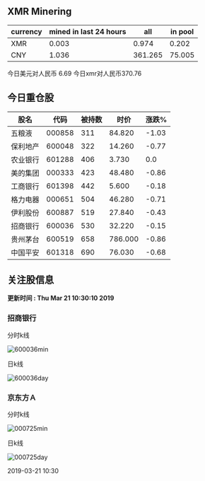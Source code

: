 ## XMR Minering

|currency|mined in last 24 hours|all|in pool|
|---|---|---|---|
|XMR|0.003|0.974|0.202|
|CNY|1.036|361.265|75.005|

今日美元对人民币 6.69	今日xmr对人民币370.76


## 今日重仓股 

|股名|代码|被持数|时价|涨跌%|
|---|---|---|---|---|
|五粮液|000858|311|84.820|-1.03|
|保利地产|600048|322|14.260|-0.77|
|农业银行|601288|406|3.730|0.0|
|美的集团|000333|423|48.480|-0.86|
|工商银行|601398|442|5.600|-0.18|
|格力电器|000651|504|46.280|-0.71|
|伊利股份|600887|519|27.840|-0.43|
|招商银行|600036|530|32.220|-0.15|
|贵州茅台|600519|658|786.000|-0.86|
|中国平安|601318|690|76.030|-0.68|

## 关注股信息
**更新时间 : Thu Mar 21 10:30:10 2019**
### 招商银行 
分时k线

![600036min](http://image.sinajs.cn/newchart/min/n/sh600036.gif)

日k线

![600036day](http://image.sinajs.cn/newchart/daily/n/sh600036.gif)

### 京东方Ａ 
分时k线

![000725min](http://image.sinajs.cn/newchart/min/n/sz000725.gif)

日k线

![000725day](http://image.sinajs.cn/newchart/daily/n/sz000725.gif)

2019-03-21 10:30
